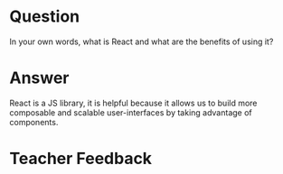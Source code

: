 # Question

In your own words, what is React and what are the benefits of using it?

# Answer
React is a JS library, it is helpful because it allows us to build more composable and scalable user-interfaces by taking advantage of components.
# Teacher Feedback